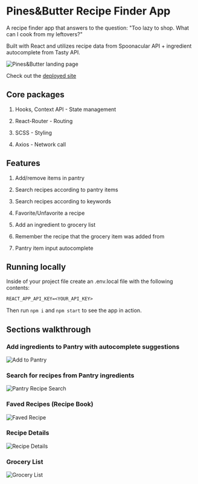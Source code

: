 # Pines&Butter Recipe Finder App

A recipe finder app that answers to the question: "Too lazy to shop. What can I cook from my leftovers?"

Built with React and utilizes recipe data from Spoonacular API + ingredient autocomplete from Tasty API.

![Pines&Butter landing page](https://i.ibb.co/hmnJ5WR/2020-07-19-1.png)

Check out the [deployed site](https://pinesandbutter.netlify.app/)

## Core packages

1. Hooks, Context API - State management

2. React-Router - Routing

3. SCSS - Styling

4. Axios - Network call

## Features

1. Add/remove items in pantry

2. Search recipes according to pantry items

3. Search recipes according to keywords

4. Favorite/Unfavorite a recipe

5. Add an ingredient to grocery list

6. Remember the recipe that the grocery item was added from

7. Pantry item input autocomplete

## Running locally

Inside of your project file create an .env.local file with the following contents:

```txt
REACT_APP_API_KEY=<YOUR_API_KEY>
```

Then run ```npm i``` and ```npm start``` to see the app in action.

## Sections walkthrough

### Add ingredients to Pantry with autocomplete suggestions

![Add to Pantry](https://i.ibb.co/zVr1JbF/2020-07-20-1.png)

### Search for recipes from Pantry ingredients

![Pantry Recipe Search](https://i.ibb.co/SRL9sCg/2020-07-19-1.png)

### Faved Recipes (Recipe Book)

![Faved Recipe](https://i.ibb.co/XYtnD38/2020-07-20-9.png)

### Recipe Details

![Recipe Details](https://i.ibb.co/XYcyvx1/2020-07-20-4.png)

### Grocery List

![Grocery List](https://i.ibb.co/xGZ43PH/2020-07-20-8.png)



